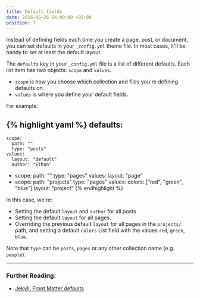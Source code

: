 ```yaml
---
title: Default fields
date: 2016-05-26 04:00:00 +02:00
position: 7
---
```


Instead of defining fields each time you create a page, post, or document, you can set defaults in your `_config.yml` theme file. In most cases, it'll be handy to set at least the default layout.

The `defaults` key in your `_config.yml` file is a list of different defaults. Each list item has two objects: `scope` and `values`.

- `scope` is how you choose which collection and files you're defining defaults on.
- `values` is where you define your default fields.

For example:

{% highlight yaml %}
defaults:
  -
    scope:
      path: ""
      type: "posts"
    values:
      layout: "default"
      author: "Ethan"
  -
    scope:
      path: ""
      type: "pages"
    values:
      layout: "page"
  -
    scope:
      path: "projects"
      type: "pages"
    values:
      colors: ["red", "green", "blue"]
      layout: "project"
{% endhighlight %}

In this case, we're:

- Setting the default `layout` and `author` for all posts
- Setting the default `layout` for all pages.
- Overriding the previous default `layout` for all pages in the `projects/` path, and setting a default `colors` List field with the values `red`, `green`, `blue`.

Note that `type` can be `posts`, `pages` or any other collection name (e.g. `people`).

---

### Further Reading:

- [Jekyll: Front Matter defaults](http://jekyllrb.com/docs/configuration/#front-matter-defaults)
